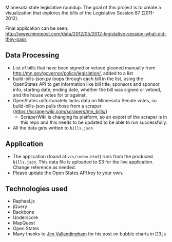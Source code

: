 Minnesota state legislative roundup.  The goal of this project is to create a visualization
that explores the bills of the Legislative Session 87 (2011-2012).

Final application can be seen: http://www.minnpost.com/data/2012/05/2012-legislative-session-what-did-they-pass

## Data Processing

 - List of bills that have been signed or vetoed gleaned manually from http://mn.gov/governor/policy/legislation/, added to a list
 - build-bills-json.py loops through each bill in the list, using the OpenStates API to get information like bill title, sponsors and sponsor info, starting date, ending date, whether the bill was signed or vetoed, and the house votes for or against.
 - OpenStates unfortunately lacks data on Minnesota Senate votes, so build-bills-json pulls those from a scraper (https://scraperwiki.com/scrapers/mn_bills/)
     - ScraperWiki is changing its platform, so an export of the scraper is in this repo and this needs to be updated to be able to run successfully.
 - All the data gets written to ```bills.json```
 
## Application

 - The application (found at ```vis/index.html```) runs from the produced ```bills.json```.  This data file is uploaded to S3 for the live application.  Change reference as needed.
 - Please update the Open States API key to your own.

## Technologies used

 - Raphael.js
 - jQuery
 - Backbone
 - Underscore
 - MapQuest
 - Open States
 - Many thanks to [Jim Vallandingham](http://vallandingham.me/bubble_charts_in_d3.html) for his post on bubble charts in D3.js